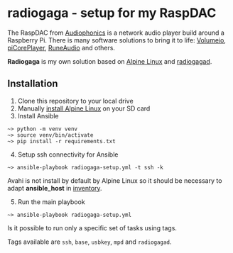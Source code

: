 # radiogaga - setup for my RaspDAC

The RaspDAC from [Audiophonics](https://www.audiophonics.fr/fr/) is a network audio player build around a Raspberry Pi. There is many software solutions to bring it to life: [Volumeio](https://volumio.org/), [piCorePlayer](https://www.picoreplayer.org/), [RuneAudio](http://www.runeaudio.com/) and others.

**Radiogaga** is my own solution based on [Alpine Linux](https://alpinelinux.org/) and [radiogagad](https://github.com/vinymeuh/radiogagad).

## Installation

1. Clone this repository to your local drive
2. Manually [install Alpine Linux](https://github.com/vinymeuh/radiogaga/blob/master/alpine/README.md) on your SD card
3. Install Ansible

```
~> python -m venv venv
~> source venv/bin/activate
~> pip install -r requirements.txt  
```

4. Setup ssh connectivity for Ansible

```
~> ansible-playbook radiogaga-setup.yml -t ssh -k
```

Avahi is not install by default by Alpine Linux so it should be necessary to adapt **ansible_host** in [inventory](https://github.com/vinymeuh/radiogaga/blob/master/inventory).

5. Run the main playbook

```
~> ansible-playbook radiogaga-setup.yml
```

Is it possible to run only a specific set of tasks using tags.

Tags available are ```ssh```, ```base```, ```usbkey```, ```mpd``` and ```radiogagad```.
